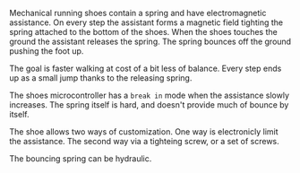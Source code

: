 Mechanical running shoes contain a spring and have electromagnetic assistance. On every step the assistant 
forms a magnetic field tighting the spring attached to the bottom of the shoes. When the shoes touches the
ground the assistant releases the spring. The spring bounces off the ground pushing the foot up. 

The goal is faster walking at cost of a bit less of balance. Every step ends up as a small jump thanks to 
the releasing spring.

The shoes microcontroller has a `break in` mode when the assistance slowly increases. The spring itself is
hard, and doesn't provide much of bounce by itself. 

The shoe allows two ways of customization. One way is electronicly limit the assistance. The second way via 
a tighteing screw, or a set of screws.

The bouncing spring can be hydraulic.
